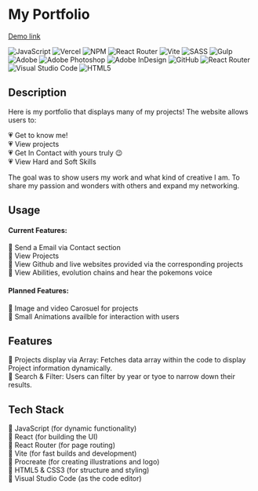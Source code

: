 # My Portfolio
<a href="https://my-portfolio-seven-eosin-21.vercel.app/" target="_blank">Demo link</a>

![JavaScript](https://img.shields.io/badge/javascript-%23323330.svg?style=for-the-badge&logo=javascript&logoColor=%23F7DF1E) ![Vercel](https://img.shields.io/badge/vercel-%23000000.svg?style=for-the-badge&logo=vercel&logoColor=white) ![NPM](https://img.shields.io/badge/NPM-%23CB3837.svg?style=for-the-badge&logo=npm&logoColor=white) ![React Router](https://img.shields.io/badge/React_Router-CA4245?style=for-the-badge&logo=react-router&logoColor=white) ![Vite](https://img.shields.io/badge/vite-%23646CFF.svg?style=for-the-badge&logo=vite&logoColor=white) ![SASS](https://img.shields.io/badge/SASS-hotpink.svg?style=for-the-badge&logo=SASS&logoColor=white) ![Gulp](https://img.shields.io/badge/GULP-%23CF4647.svg?style=for-the-badge&logo=gulp&logoColor=white) ![Adobe](https://img.shields.io/badge/adobe-%23FF0000.svg?style=for-the-badge&logo=adobe&logoColor=white) ![Adobe Photoshop](https://img.shields.io/badge/adobe%20photoshop-%2331A8FF.svg?style=for-the-badge&logo=adobe%20photoshop&logoColor=white) ![Adobe InDesign](https://img.shields.io/badge/Adobe%20InDesign-49021F?style=for-the-badge&logo=adobeindesign&logoColor=FF3366) ![GitHub](https://img.shields.io/badge/github-%23121011.svg?style=for-the-badge&logo=github&logoColor=white) ![React Router](https://img.shields.io/badge/React_Router-CA4245?style=for-the-badge&logo=react-router&logoColor=white) ![Visual Studio Code](https://img.shields.io/badge/Visual%20Studio%20Code-0078d7.svg?style=for-the-badge&logo=visual-studio-code&logoColor=white) ![HTML5](https://img.shields.io/badge/html5-%23E34F26.svg?style=for-the-badge&logo=html5&logoColor=white)

## Description
Here is my portfolio that displays many of my projects! The website allows users to:

💗 Get to know me! <br/>
💗 View projects <br/>
💗 Get In Contact with yours truly 😉 <br/>
💗 View Hard and Soft Skills <br/>

The goal was to show users my work and what kind of creative I am. To share my passion and wonders with others and expand my networking.

## Usage
#### Current Features:
🩵 Send a Email via Contact section<br/>
🩵 View Projects<br/>
🩵 View Github and live websites provided via the corresponding projects<br/>
🩵 View Abilities, evolution chains and hear the pokemons voice <br/>
#### Planned Features:
🩵 Image and video Carosuel for projects<br/>
🩵 Small Animations availble for interaction with users<br/>

## Features
💛 Projects display via Array: Fetches data array within the code to display Project information dynamically.<br/>
💛 Search & Filter: Users can filter by year or tyoe to narrow down their results.<br/>

## Tech Stack
💚 JavaScript (for dynamic functionality)<br/>
💚 React (for building the UI)<br/>
💚 React Router (for page routing)<br/>
💚 Vite (for fast builds and development)<br/>
💚 Procreate (for creating illustrations and logo)<br/>
💚 HTML5 & CSS3 (for structure and styling)<br/>
💚 Visual Studio Code (as the code editor)<br/>

